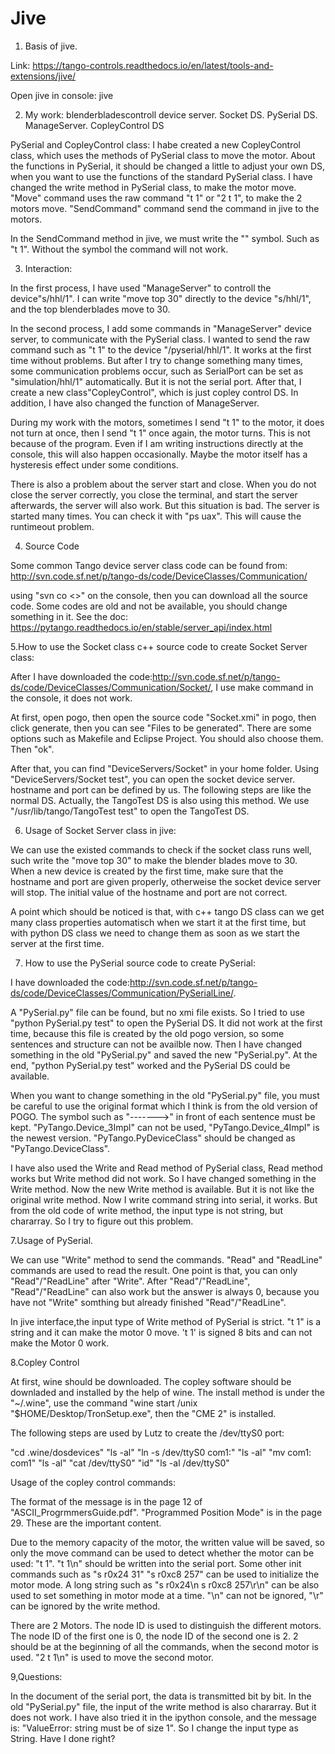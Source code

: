 # Jive 

1. Basis of jive.

Link: https://tango-controls.readthedocs.io/en/latest/tools-and-extensions/jive/

Open jive in console: jive


2. My work: blenderbladescontroll device server. Socket DS. PySerial DS. ManageServer. CopleyControl DS

PySerial and CopleyControl class:
I habe created a new CopleyControl class, which uses the methods of PySerial class to move the motor.
About the functions in PySerial, it should be changed a little to adjust your own DS, when you want to use the functions of the standard PySerial class. I have changed the write method in PySerial class, to make the motor move. "Move" command uses the raw command "t 1" or "2 t 1", to make the 2 motors move. "SendCommand" command send the command in jive to the motors.

In the SendCommand method in jive, we must write the "" symbol. Such as "t 1". Without the symbol the command will not work.


3. Interaction:

In the first process, I have used "ManageServer" to controll the device"s/hhl/1". I can write "move top 30" directly to the device "s/hhl/1", and the top blenderblades move to 30. 

In the second process, I add some commands in "ManageServer" device server, to communicate with the PySerial class. I wanted to send the raw command such as "t 1" to the device "/pyserial/hhl/1". It works at the first time without problems. But after I try to change something many times, some communication problems occur, such as SerialPort can be set as "simulation/hhl/1" automatically. But it is not the serial port. After that, I create a new class"CopleyControl", which is just copley control DS. In addition, I have also changed the function of ManageServer.

During my work with the motors, sometimes I send "t 1" to the motor, it does not turn at once, then I send "t 1" once again, the motor turns. This is not because of the program. Even if I am writing instructions directly at the console, this will also happen occasionally. Maybe the motor itself has a hysteresis effect under some conditions.

There is also a problem about the server start and close. When you do not close the server correctly, you close the terminal, and start the server afterwards, the server will also work. But this situation is bad. The server is started many times. You can check it with "ps uax". This will cause the runtimeout problem.


4. Source Code

Some common Tango device server class code can be found from:
http://svn.code.sf.net/p/tango-ds/code/DeviceClasses/Communication/

using "svn co <<link>>" on the console, then you can download all the source code. Some codes are old and not be available, you should change something in it. See the doc: https://pytango.readthedocs.io/en/stable/server_api/index.html


5.How to use the Socket class c++ source code to create Socket Server class:

After I have downloaded the code:http://svn.code.sf.net/p/tango-ds/code/DeviceClasses/Communication/Socket/, I use make command in the console, it does not work. 

At first, open pogo, then open the source code "Socket.xmi" in pogo, then click generate, then you can see "Files to be generated". There are some options such as Makefile and Eclipse Project. You should also choose them. Then "ok".

After that, you can find "DeviceServers/Socket" in your home folder. Using "DeviceServers/Socket test", you can open the socket device server. hostname and port can be defined by us. The following steps are like the normal DS.
Actually, the TangoTest DS is also using this method. We use "/usr/lib/tango/TangoTest test" to open the TangoTest DS.

6. Usage of Socket Server class in jive:
 
We can use the existed commands to check if the socket class runs well, such write the "move top 30" to make the blender blades move to 30.  
When a new device is created by the first time, make sure that the hostname and port are given properly, otherweise the socket device server will stop. The initial value of the hostname and port are not correct.

A point which should be noticed is that, with c++ tango DS class can we get many class properties automatisch 
when we start it at the first time, but with python DS class we need to change them as soon as we start the server at the first time. 

7. How to use the PySerial source code to create PySerial:

I have downloaded the code:http://svn.code.sf.net/p/tango-ds/code/DeviceClasses/Communication/PySerialLine/.

A "PySerial.py" file can be found, but no xmi file exists. So I tried to use "python PySerial.py test" to open the PySerial DS. It did not work at the first time, because this file is created by the old pogo version, so some sentences and structure can not be availble now. Then I have changed something in the old "PySerial.py" and saved the new "PySerial.py". At the end, "python PySerial.py test" worked and the PySerial DS could be available. 

When you want to change something in the old "PySerial.py" file, you must be careful to use the original format which I think is from the old version of POGO. The symbol such as "------->" in front of each sentence must be kept.  "PyTango.Device_3Impl"  can not be used, "PyTango.Device_4Impl" is the newest version. "PyTango.PyDeviceClass" should be changed as "PyTango.DeviceClass".

I have also used the Write and Read method of PySerial class, Read method works but Write method did not work. So I have changed something in the Write method. Now the new Write method is available. But it is not like the original write method. Now I write command string into serial,  it works. But from the old code of write method, the input type is not string, but chararray. So I try to figure out this problem.



7.Usage of PySerial.

We can use "Write" method to send the commands. "Read" and "ReadLine" commands are used to read the result. One point is that, you can only "Read"/"ReadLine" after "Write". After "Read"/"ReadLine", "Read"/"ReadLine" can also work but the answer is always 0, because you have not "Write" somthing but already finished "Read"/"ReadLine".

In jive interface,the input type of Write method of PySerial is strict. "t 1" is a string and it can make the motor 0 move. 't 1' is signed 8 bits and can not make the Motor 0 work.

8.Copley Control 

At first, wine should be downloaded. The copley software should be downladed and installed by the help of wine. The install method is under the "~/.wine", use the command "wine start /unix "$HOME/Desktop/TronSetup.exe", then the "CME 2" is installed. 

The following steps are used by Lutz to create the /dev/ttyS0 port: 

"cd .wine/dosdevices"
"ls -al"
"ln -s /dev/ttyS0 com1:"
"ls -al"
"mv com1\: com1"
"ls -al"
"cat /dev/ttyS0"
"id"
"ls -al /dev/ttyS0"

Usage of the copley control commands:

The format of the message is in the page 12 of "ASCII_ProgrmmersGuide.pdf". "Programmed Position Mode" is in the page 29. These are the important content.

Due to the memory capacity of the motor, the written value will be saved, so only the move command can be used to detect whether the motor can be used: "t 1". "t 1\n" should be written into the serial port. Some other init commands such as "s r0x24 31" "s r0xc8 257" can be used to initialize the motor mode. A long string such as "s r0x24\n s r0xc8 257\r\n" can be also used to set something in motor mode at a time. "\n" can not be ignored, "\r" can be ignored by the write method. 

There are 2 Motors. The node ID is used to distinguish the different motors. The node ID of the first one is 0, the node ID of the second one is 2. 2 should be at the beginning of all the commands, when the second motor is used. "2 t 1\n" is used to move the second motor. 

9,Questions:

In the document of the serial port, the data is transmitted bit by bit. In the old "PySerial.py" file, the input of the write method is also chararray. But it does not work. I have also tried it in the ipython console, and the message is: "ValueError: string must be of size 1". So I change the input type as String. Have I done right?


